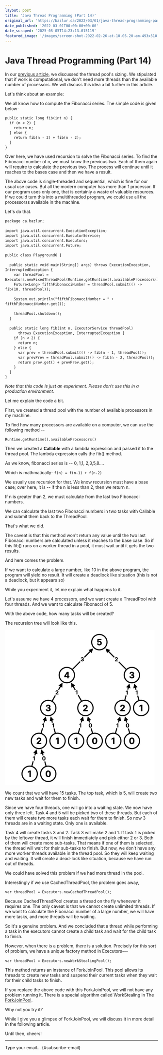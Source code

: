 ```yaml
---
layout: post
title: 'Java Thread Programming (Part 14)'
original_url: 'https://bazlur.ca/2022/03/01/java-thread-programming-part-14/'
date_published: '2022-03-01T00:00:00+00:00'
date_scraped: '2025-08-05T14:23:13.015119'
featured_image: '/images/screen-shot-2022-02-26-at-10.05.20-am-493x510.png'
---
```


Java Thread Programming (Part 14)
=================================

In our [previous article](https://foojay.io/today/java-thread-programming-part-13/), we discussed the thread pool's sizing. We stipulated that if work is computational, we don't need more threads than the available number of processors. We will discuss this idea a bit further in this article.

Let's think about an example:

We all know how to compute the Fibonacci series. The simple code is given below-

```
public static long fib(int n) {
  if (n < 2) {
    return n;
  } else {
    return fib(n - 2) + fib(n - 2);
  }
}
```

Over here, we have used recursion to solve the Fibonacci series. To find the Fibonacci number of n, we must know the previous two. Each of them again will require to calculate the previous two. The process will continue until it reaches to the bases case and then we have a result.

The above code is single-threaded and sequential, which is fine for our usual use cases. But all the modern computer has more than 1 processor. If our program uses only one, that is certainly a waste of valuable resources. If we could turn this into a multithreaded program, we could use all the processorss available in the machine.

Let's do that.

```
package ca.bazlur;

import java.util.concurrent.ExecutionException;
import java.util.concurrent.ExecutorService;
import java.util.concurrent.Executors;
import java.util.concurrent.Future;

public class Playground6 {

  public static void main(String[] args) throws ExecutionException, InterruptedException {
    var threadPool = Executors.newFixedThreadPool(Runtime.getRuntime().availableProcessors());
    Future<Long> fifthFibonacciNumber = threadPool.submit(() -> fib(10, threadPool));

    System.out.println("fifthFibonacciNumber = " + fifthFibonacciNumber.get());

    threadPool.shutdown();
  }

  public static long fib(int n, ExecutorService threadPool)
      throws ExecutionException, InterruptedException {
    if (n < 2) {
      return n;
    } else {
      var prev = threadPool.submit(() -> fib(n - 1, threadPool));
      var prevPrev = threadPool.submit(() -> fib(n - 2, threadPool));
      return prev.get() + prevPrev.get();
    }
  }
}
```

*Note that this code is just an experiment. Please don't use this in a production environment.*

Let me explain the code a bit.

First, we created a thread pool with the number of available processors in my machine.

To find how many processors are available on a computer, we can use the following method --

```
Runtime.getRuntime().availableProcessors()
```

Then we created a **Callable** with a lambda expression and passed it to the thread pool. The lambda expression calls the fib() method.

As we know, fibonacci series is -- 0, 1,1, 2,3,5,8....

Which is mathmatically- `f(n) = f(n-1) + f(n-2)`

We usually use recursion for that. We know recursion must have a base case; over here, it is -- if the n is less than 2, then we return n.

If n is greater than 2, we must calculate from the last two Fibonacci numbers.

We can calculate the last two Fibonacci numbers in two tasks with Callable and submit them back to the ThreadPool.

That's what we did.

The caveat is that this method won't return any value until the two last Fibonacci numbers are calculated unless it reaches to the base case. So if this fib() runs on a worker thread in a pool, it must wait until it gets the two results.

And here comes the problem.

If we want to calculate a large number, like 10 in the above program, the program will yield no result. It will create a deadlock like situation (this is not a deadlock, but it appears so)

While you experiment it, let me explain what happens to it.

Let's assume we have 4 processors, and we want create a ThreadPool with four threads. And we want to calculate Fibonacci of 5.

With the above code, how many tasks will be created?

The recursion tree will look like this.

![](/images/screen-shot-2022-02-26-at-10.05.20-am-493x510.png)

We count that we will have 15 tasks. The top task, which is 5, will create two new tasks and wait for them to finish.

Since we have four threads, one will go into a waiting state. We now have only three left. Task 4 and 5 will be picked two of these threads. But each of them will create two more tasks each wait for them to finish. So now 3 threads are in a waiting state. Only one is available.

Task 4 will create tasks 3 and 2. Task 3 will make 2 and 1. If task 1 is picked by the leftover thread, it will finish immediately and pick either 2 or 3. Both of them will create more sub-tasks. That means if one of them is selected, the thread will wait for their sub-tasks to finish. But now, we don't have any more worker threads available in the thread pool. So they will keep waiting and waiting. It will create a dead-lock like situation, because we have run out of threads.

We could have solved this problem if we had more thread in the pool.

Interestingly if we use CachedThreadPool, the problem goes away,

    var threadPool = Executors.newCachedThreadPool();

Because CachedThreadPool creates a thread on the fly whenever it requires one. The only caveat is that we cannot create unlimited threads. If we want to calculate the Fibonacci number of a large number, we will have more tasks, and more threads will be waiting.

So it's a genuine problem. And we concluded that a thread while performing a task in the executors cannot create a child task and wait for the child task to finish.

However, when there is a problem, there is a solution. Precisely for this sort of problem, we have a unique factory method in Executors---

`var threadPool = Executors.newWorkStealingPool();`

This method returns an instance of ForkJoinPool. This pool allows its threads to create new tasks and suspend their current tasks when they wait for their child tasks to finish.

If you replace the above code with this ForkJoinPool, we will not have any problem running it. There is a special algorithm called WorkStealing in The [ForkJoinPool](https://docs.oracle.com/en/java/javase/17/docs/api/java.base/java/util/concurrent/ForkJoinPool.html).

Why not you try it?

While I give you a glimpse of ForkJoinPool, we will discuss it in more detail in the following article.

Until then, cheers!  

*** ** * ** ***

Type your email... {#subscribe-email}
